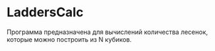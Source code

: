 # LaddersCalc
 Программа предназначена для вычислений количества лесенок, которые можно построить из N кубиков.
